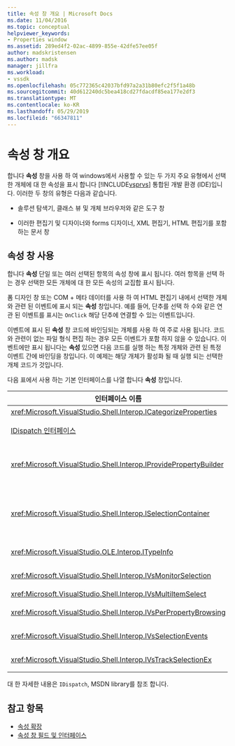 ```yaml
---
title: 속성 창 개요 | Microsoft Docs
ms.date: 11/04/2016
ms.topic: conceptual
helpviewer_keywords:
- Properties window
ms.assetid: 289ed4f2-02ac-4899-855e-42dfe57ee05f
author: madskristensen
ms.author: madsk
manager: jillfra
ms.workload:
- vssdk
ms.openlocfilehash: 05c772365c42037bfd97a2a31b80efc2f5f1a48b
ms.sourcegitcommit: 40d612240dc5bea418cd27fdacdf85ea177e2df3
ms.translationtype: MT
ms.contentlocale: ko-KR
ms.lasthandoff: 05/29/2019
ms.locfileid: "66347811"
---
```

# <a name="properties-window-overview"></a>속성 창 개요
합니다 **속성** 창을 사용 하 여 windows에서 사용할 수 있는 두 가지 주요 유형에서 선택한 개체에 대 한 속성을 표시 합니다 [!INCLUDE[vsprvs](../../code-quality/includes/vsprvs_md.md)] 통합된 개발 환경 (IDE)입니다. 이러한 두 창의 유형은 다음과 같습니다.

- 솔루션 탐색기, 클래스 뷰 및 개체 브라우저와 같은 도구 창

- 이러한 편집기 및 디자이너와 forms 디자이너, XML 편집기, HTML 편집기를 포함 하는 문서 창

## <a name="using-the-properties-window"></a>속성 창 사용
 합니다 **속성** 단일 또는 여러 선택된 항목의 속성 창에 표시 됩니다. 여러 항목을 선택 하는 경우 선택한 모든 개체에 대 한 모든 속성의 교집합 표시 됩니다.

 폼 디자인 창 또는 COM + 메타 데이터를 사용 하 여 HTML 편집기 내에서 선택한 개체와 관련 된 이벤트에 표시 되는 **속성** 창입니다. 예를 들어, 단추를 선택 하 수와 같은 연관 된 이벤트를 표시는 `OnClick` 해당 단추에 연결할 수 있는 이벤트입니다.

 이벤트에 표시 된 **속성** 창 코드에 바인딩되는 개체를 사용 하 여 주로 사용 됩니다. 코드와 관련이 없는 파일 형식 편집 하는 경우 모든 이벤트가 포함 하지 않을 수 있습니다. 이벤트에만 표시 됩니다는 **속성** 있으면 다음 코드를 실행 하는 특정 개체와 관련 된 특정 이벤트 간에 바인딩을 창입니다. 이 예제는 해당 개체가 활성화 될 때 실행 되는 선택한 개체 코드가 것입니다.

 다음 표에서 사용 하는 기본 인터페이스를 나열 합니다 **속성** 창입니다.

|인터페이스 이름|설명|
|--------------------|-----------------|
|<xref:Microsoft.VisualStudio.Shell.Interop.ICategorizeProperties>|범주 목록을 제공 합니다 **속성** 창 범주에 각 속성에 매핑합니다.|
|[IDispatch 인터페이스](/previous-versions/windows/desktop/api/oaidl/nn-oaidl-idispatch)|개체의 메서드 및 속성 프로그래밍 도구 및 자동화를 지 원하는 다른 응용 프로그램을 노출 합니다.|
|<xref:Microsoft.VisualStudio.Shell.Interop.IProvidePropertyBuilder>|호출 하는 줄임표 (...) 단추를 제공 *작성기* 개체 자체에 의해 구현 하는 모달 대화 상자 창을 열입니다. 값을 텍스트 필드에 사용자가 쉽게 형식화 되지 않은 경우 사용 합니다. 예를 들어 열려면 RGB 값을 결정 하는 색 선택은이 서비스를 사용할 수 있습니다.|
|<xref:Microsoft.VisualStudio.Shell.Interop.ISelectionContainer>|에 표시 된 정보를 업데이트 하는 데 사용 되는 개체에 대 한 액세스를 제공 합니다 **속성** 창입니다. <xref:Microsoft.VisualStudio.Shell.Interop.ISelectionContainer> 표시할 관련된 속성을 사용 하 여 선택할 수 있는 개체를 포함 하는 각 창에 대 한 Vspackage에 의해 구현 됩니다.|
|<xref:Microsoft.VisualStudio.OLE.Interop.ITypeInfo>|인터페이스 및 구조체의 필드의 메서드와 같은 개체의 형식에 대 한 정보를 제공합니다.|
|<xref:Microsoft.VisualStudio.Shell.Interop.IVsMonitorSelection>|Vspackage를 선택 이벤트의 알림을 받을 수 및 현재 프로젝트 계층 구조, 항목, 요소 값 및 명령 UI 컨텍스트 정보를 검색할 수 있습니다.|
|<xref:Microsoft.VisualStudio.Shell.Interop.IVsMultiItemSelect>|여러 선택 항목에 액세스할 수 있는 환경을 제공합니다.|
|<xref:Microsoft.VisualStudio.Shell.Interop.IVsPerPropertyBrowsing>|표시 되는 일부 속성의 지역화 된 이름을 제공 하는 데 사용 합니다 **속성** 창입니다.|
|<xref:Microsoft.VisualStudio.Shell.Interop.IVsSelectionEvents>|현재 선택 영역, 요소 값 또는 명령 UI 컨텍스트를 변경의 등록 된 Vspackage를에 알립니다.|
|<xref:Microsoft.VisualStudio.Shell.Interop.IVsTrackSelectionEx>|현재 선택 영역 변경의 환경을 알리고 계층 및 항목 관련 정보를 새 선택 영역에 대 한 액세스를 제공 합니다.|

 대 한 자세한 내용은 `IDispatch`, MSDN library를 참조 합니다.

## <a name="see-also"></a>참고 항목
- [속성 확장](../../extensibility/internals/extending-properties.md)
- [속성 창 필드 및 인터페이스](../../extensibility/internals/properties-window-fields-and-interfaces.md)